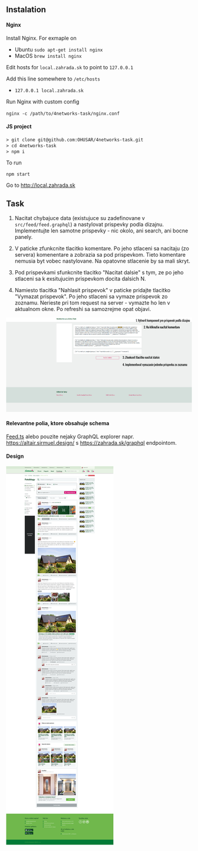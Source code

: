 ## Instalation

#### Nginx

Install Nginx. For exmaple on

- Ubuntu
  `sudo apt-get install nginx`
- MacOS
  `brew install nginx`

Edit hosts for `local.zahrada.sk` to point to `127.0.0.1`

Add this line somewhere to `/etc/hosts`

- `127.0.0.1 local.zahrada.sk`

Run Nginx with custom config

`nginx -c /path/to/4networks-task/nginx.conf`

#### JS project

```
> git clone git@github.com:OHUSAR/4networks-task.git
> cd 4networks-task
> npm i
```

To run

```
npm start
```

Go to http://local.zahrada.sk

## Task

1. Nacitat chybajuce data (existujuce su zadefinovane v `src/feed/feed.graphql`) a nastylovat prispevky podla dizajnu. Implementujte len samotne prispevky - nic okolo, ani search, ani bocne panely.

2. V paticke zfunkcnite tlacitko komentare. Po jeho stlaceni sa nacitaju (zo servera) komenentare a zobrazia sa pod prispevkom. Tieto komentare nemusia byt vobec nastylovane. Na opatovne stlacenie by sa mali skryt.

3. Pod prispevkami sfunkcnite tlacitko "Nacitat dalsie" s tym, ze po jeho stlaceni sa k exsitujucim prispevkom docita dalsich N.

4. Namiesto tlacitka "Nahlasit prispevok" v paticke pridajte tlacitko "Vymazat prispevok". Po jeho stlaceni sa vymaze prispevok zo zoznamu. Nerieste pri tom request na server - vymazte ho len v aktualnom okne. Po refreshi sa samozrejme opat objavi.

![zadanie](./zadanie.jpg)

#### Relevantne polia, ktore obsahuje schema

[Feed.ts](./feed.ts) alebo pouzite nejaky GraphQL explorer napr. https://altair.sirmuel.design/ s https://zahrada.sk/graphql endpointom.

#### Design

![dizajn](./dizajn.png)
